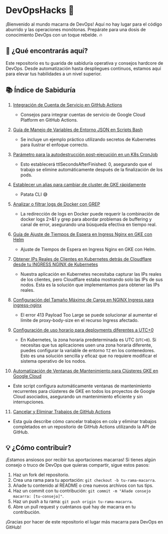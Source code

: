 # DevOpsHacks 🦔

¡Bienvenido al mundo macarra de DevOps! Aquí no hay lugar para el código aburrido y las operaciones monótonas. Prepárate para una dosis de conocimiento DevOps con un toque rebelde. 🔥

## 🚀 ¿Qué encontrarás aquí?

Este repositorio es tu guarida de sabiduría operativa y consejos hardcore de DevOps. Desde automatización hasta despliegues continuos, estamos aquí para elevar tus habilidades a un nivel superior.

## 📚 Índice de Sabiduría

1. [Integración de Cuenta de Servicio en GitHub Actions](GCPServiceAccountAsGHActionSecret.md)
   - Consejos para integrar cuentas de servicio de Google Cloud Platform en GitHub Actions.

2. [Guía de Manejo de Variables de Entorno JSON en Scripts Bash](JSONEnvVarsFromSecretsOrConfigmaps.md)
   -  Se incluye un ejemplo práctico utilizando secretos de Kubernetes para ilustrar el enfoque correcto.

3. [Parámetro para la autodestrucción post-ejecución en un K8s CronJob](K8sCronJobDeleteAfterExecution.md)
   -  Esto establecerá ttlSecondsAfterFinished: 0, asegurando que el trabajo se elimine automáticamente después de la finalización de los pods.

4. [Establecer un alias para cambiar de cluster de GKE rápidamente](SwapCLIBetweenGCPClusters.md)
   -  Patata CLI 😅

5. [Analizar o filtrar logs de Docker con GREP](ANALyzeDockerLogswithGrep.md)
   -  La redirección de logs en Docker puede requerir la combinación de docker logs 2>&1 y grep para abordar problemas de buffering y canal de error, asegurando una búsqueda efectiva en tiempo real.

6. [Guía de Ajuste de Tiempos de Espera en Ingress Nginx en GKE con Helm](ModifyHelmIngressNginx.md)
   -  Ajuste de Tiempos de Espera en Ingress Nginx en GKE con Helm.

7. [Obtener IPs Reales de Clientes en Kubernetes detrás de Cloudflare desde tu INGRESS NGINX de Kubernetes](GetRealIPFromCloudFlare.md)
   -  Nuestra aplicación en Kubernetes necesitaba capturar las IPs reales de los clientes, pero Cloudflare estaba mostrando solo las IPs de sus nodos. Esta es la solución que implementamos para obtener las IPs reales.
   
8. [Configuración del Tamaño Máximo de Carga en NGINX Ingress para ingress-nginx](IncreaseUploadLimitinNGINXIngress.md)
   - El error 413 Payload Too Large se puede solucionar al aumentar el límite de proxy-body-size en el recurso Ingress afectado.

9. [Configuración de uso horario para deployments diferentes a UTC+0](clusterTimeZone.md)
   - En Kubernetes, la zona horaria predeterminada es UTC (`UTC+0`). Si necesitas que tus aplicaciones usen una zona horaria diferente, puedes configurar la variable de entorno `TZ` en los contenedores. Esto es una solución sencilla y eficaz que no requiere modificar el sistema operativo de los nodos.

10. [Automatización de Ventanas de Mantenimiento para Clústeres GKE en Google Cloud](applyMaintenanceGKEScript.md)
   - Este script configura automáticamente ventanas de mantenimiento recurrentes para clústeres de GKE en todos los proyectos de Google Cloud asociados, asegurando un mantenimiento eficiente y sin interrupciones.

11. [Cancelar y Eliminar Trabajos de GitHub Actions](cancelNddeleteGHActionsQueue.md)
   - Esta guía describe cómo cancelar trabajos en cola y eliminar trabajos completados en un repositorio de GitHub Actions utilizando la API de GitHub.
   
## 💡 ¿Cómo contribuir?

¡Estamos ansiosos por recibir tus aportaciones macarras! Si tienes algún consejo o truco de DevOps que quieras compartir, sigue estos pasos:

1. Haz un fork del repositorio.
2. Crea una rama para tu aportación: `git checkout -b tu-rama-macarra`.
3. Añade tu contenido al README o crea nuevos archivos con tus tips.
4. Haz un commit con tu contribución: `git commit -m "Añade consejo macarra: [tu-consejo]"`.
5. Haz un push a tu rama: `git push origin tu-rama-macarra`.
6. Abre un pull request y cuéntanos qué hay de macarra en tu contribución.

¡Gracias por hacer de este repositorio el lugar más macarra para DevOps en GitHub!
